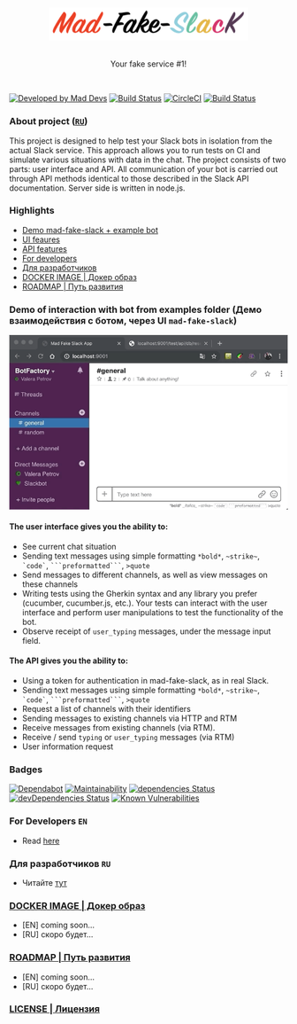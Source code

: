 <div align="center">
    <br>
    <br>
    <img width="360" src="docs/images/logo.png" alt="mad-fake-slack">
    <br>
    <br>
    <p align="center">Your fake service #1!</p>
    <br>
</div>

[![Developed by Mad Devs](https://mdbadge.glitch.me/badge.svg?theme=red-white)](https://maddevs.io)
[![Build Status](https://api.cirrus-ci.com/github/maddevsio/mad-fake-slack.svg)](https://cirrus-ci.com/github/maddevsio/mad-fake-slack)
[![CircleCI](https://circleci.com/gh/maddevsio/mad-fake-slack.svg?style=svg)](https://circleci.com/gh/maddevsio/mad-fake-slack)
[![Build Status](https://travis-ci.org/maddevsio/mad-fake-slack.svg?branch=master)](https://travis-ci.org/maddevsio/mad-fake-slack)

### About project ([`RU`](docs/ABOUT_RU.md))
This project is designed to help test your Slack bots in isolation from the actual Slack service. This approach allows you to run tests on CI and simulate various situations with data in the chat.
The project consists of two parts: user interface and API.
All communication of your bot is carried out through API methods identical to those described in the Slack API documentation. Server side is written in node.js.

### Highlights
* [Demo mad-fake-slack + example bot](https://mad-fake-slack.glitch.me)
* [UI feaures](#the_user_interface_gives_you_the_ability_to)
* [API features](#the-api-gives-you-the-ability-to)
* [For developers](#for-developers-en)
* [Для разработчиков](#%D0%B4%D0%BB%D1%8F-%D1%80%D0%B0%D0%B7%D1%80%D0%B0%D0%B1%D0%BE%D1%82%D1%87%D0%B8%D0%BA%D0%BE%D0%B2-ru)
* [DOCKER IMAGE | Докер образ](#docker-image--%D0%B4%D0%BE%D0%BA%D0%B5%D1%80-%D0%BE%D0%B1%D1%80%D0%B0%D0%B7)
* [ROADMAP | Путь развития](#roadmap--%D0%BF%D1%83%D1%82%D1%8C-%D1%80%D0%B0%D0%B7%D0%B2%D0%B8%D1%82%D0%B8%D1%8F)

### Demo of interaction with bot from examples folder (Демо взаимодействия с ботом, через UI `mad-fake-slack`)
<div align="center">
    <img src="docs/images/demo.gif" width="560px"/>
</div>

#### The user interface gives you the ability to:
* See current chat situation
* Sending text messages using simple formatting `*bold*`, `~strike~`, ``` `code` ```, ` ```preformatted``` `, `>quote`
* Send messages to different channels, as well as view messages on these channels
* Writing tests using the Gherkin syntax and any library you prefer (cucumber, cucumber.js, etc.). Your tests can interact with the user interface and perform user manipulations to test the functionality of the bot.
* Observe receipt of `user_typing` messages, under the message input field.

#### The API gives you the ability to:
* Using a token for authentication in mad-fake-slack, as in real Slack.
* Sending text messages using simple formatting `*bold*`, `~strike~`, ``` `code` ```, ` ```preformatted``` `, `>quote`
* Request a list of channels with their identifiers
* Sending messages to existing channels via HTTP and RTM
* Receive messages from existing channels (via RTM).
* Receive / send `typing` or `user_typing` messages (via RTM)
* User information request

### Badges
[![Dependabot](https://badgen.net/badge/Dependabot/enabled/blue?icon=dependabot)](https://dependabot.com/)
[![Maintainability](https://api.codeclimate.com/v1/badges/684a8d656c2148c12850/maintainability)](https://codeclimate.com/github/maddevsio/mad-fake-slack/maintainability)
[![dependencies Status](https://david-dm.org/maddevsio/mad-fake-slack.svg)](https://david-dm.org/maddevsio/mad-fake-slack)
[![devDependencies Status](https://david-dm.org/maddevsio/mad-fake-slack/dev-status.svg)](https://david-dm.org/maddevsio/mad-fake-slack?type=dev)
[![Known Vulnerabilities](https://snyk.io/test/github/maddevsio/mad-fake-slack/badge.svg)](https://snyk.io/test/github/maddevsio/mad-fake-slack)

### For Developers `EN`
* Read [here](docs/FOR_DEVELOPERS_EN.md)

### Для разработчиков `RU`
* Читайте [тут](docs/FOR_DEVELOPERS_RU.md)

### [DOCKER IMAGE | Докер образ](docs/DOCKER.md)
* [EN] coming soon... 
* [RU] скоро будет...

### [ROADMAP | Путь развития](docs/ROADMAP.md) 
* [EN] coming soon... 
* [RU] скоро будет...

### [LICENSE | Лицензия](LICENSE)
